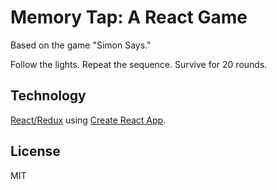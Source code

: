 # Memory Tap: A React Game

Based on the game "Simon Says."

Follow the lights. Repeat the sequence. Survive for 20 rounds.

## Technology

[React/Redux](https://redux.js.org/) using
[Create React App](https://github.com/facebookincubator/create-react-app).

## License

MIT
